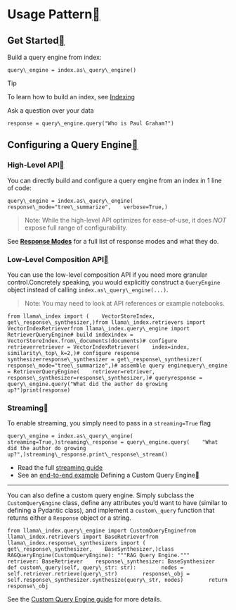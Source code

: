 Usage Pattern[](#usage-pattern "Permalink to this heading")
============================================================

Get Started[](#get-started "Permalink to this heading")
--------------------------------------------------------

Build a query engine from index:


```
query\_engine = index.as\_query\_engine()
```
Tip

To learn how to build an index, see [Indexing](../../indexing/indexing.html)

Ask a question over your data


```
response = query\_engine.query("Who is Paul Graham?")
```
Configuring a Query Engine[](#configuring-a-query-engine "Permalink to this heading")
--------------------------------------------------------------------------------------

### High-Level API[](#high-level-api "Permalink to this heading")

You can directly build and configure a query engine from an index in 1 line of code:


```
query\_engine = index.as\_query\_engine(    response\_mode="tree\_summarize",    verbose=True,)
```

> Note: While the high-level API optimizes for ease-of-use, it does *NOT* expose full range of configurability.
> 
> 

See [**Response Modes**](response_modes.html) for a full list of response modes and what they do.

### Low-Level Composition API[](#low-level-composition-api "Permalink to this heading")

You can use the low-level composition API if you need more granular control.Concretely speaking, you would explicitly construct a `QueryEngine` object instead of calling `index.as\_query\_engine(...)`.


> Note: You may need to look at API references or example notebooks.
> 
> 


```
from llama\_index import (    VectorStoreIndex,    get\_response\_synthesizer,)from llama\_index.retrievers import VectorIndexRetrieverfrom llama\_index.query\_engine import RetrieverQueryEngine# build indexindex = VectorStoreIndex.from\_documents(documents)# configure retrieverretriever = VectorIndexRetriever(    index=index,    similarity\_top\_k=2,)# configure response synthesizerresponse\_synthesizer = get\_response\_synthesizer(    response\_mode="tree\_summarize",)# assemble query enginequery\_engine = RetrieverQueryEngine(    retriever=retriever,    response\_synthesizer=response\_synthesizer,)# queryresponse = query\_engine.query("What did the author do growing up?")print(response)
```
### Streaming[](#streaming "Permalink to this heading")

To enable streaming, you simply need to pass in a `streaming=True` flag


```
query\_engine = index.as\_query\_engine(    streaming=True,)streaming\_response = query\_engine.query(    "What did the author do growing up?",)streaming\_response.print\_response\_stream()
```
* Read the full [streaming guide](streaming.html)
* See an [end-to-end example](../../../examples/customization/streaming/SimpleIndexDemo-streaming.html)
Defining a Custom Query Engine[](#defining-a-custom-query-engine "Permalink to this heading")
----------------------------------------------------------------------------------------------

You can also define a custom query engine. Simply subclass the `CustomQueryEngine` class, define any attributes you’d want to have (similar to defining a Pydantic class), and implement a `custom\_query` function that returns either a `Response` object or a string.


```
from llama\_index.query\_engine import CustomQueryEnginefrom llama\_index.retrievers import BaseRetrieverfrom llama\_index.response\_synthesizers import (    get\_response\_synthesizer,    BaseSynthesizer,)class RAGQueryEngine(CustomQueryEngine): """RAG Query Engine."""    retriever: BaseRetriever    response\_synthesizer: BaseSynthesizer    def custom\_query(self, query\_str: str):        nodes = self.retriever.retrieve(query\_str)        response\_obj = self.response\_synthesizer.synthesize(query\_str, nodes)        return response\_obj
```
See the [Custom Query Engine guide](../../../examples/query_engine/custom_query_engine.html) for more details.

